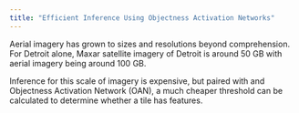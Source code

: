 ```yaml
---
title: "Efficient Inference Using Objectness Activation Networks"
---
```


Aerial imagery has grown to sizes and resolutions beyond comprehension.
For Detroit alone, Maxar satellite imagery of Detroit is around 50 GB with
aerial imagery being around 100 GB.

Inference for this scale of imagery is expensive, but paired with and
Objectness Activation Network (OAN), a much cheaper threshold can be
calculated to determine whether a tile has features.
